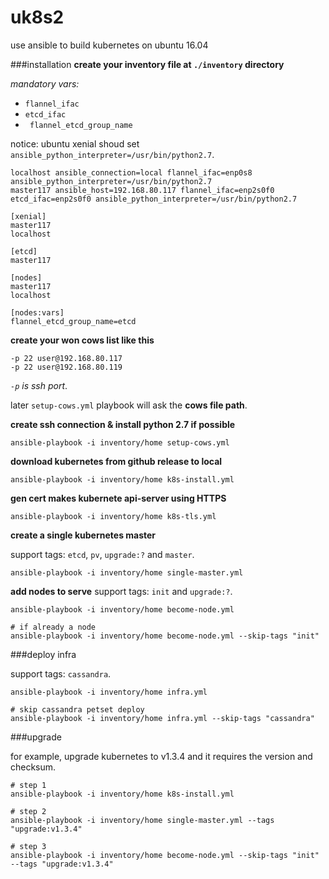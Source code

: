 # uk8s2
use ansible to build kubernetes on ubuntu 16.04

###installation
**create your inventory file at `./inventory` directory**

*mandatory vars:*

- `flannel_ifac`
- `etcd_ifac`
- ` flannel_etcd_group_name`

notice: ubuntu xenial shoud set `ansible_python_interpreter=/usr/bin/python2.7`.

```
localhost ansible_connection=local flannel_ifac=enp0s8 ansible_python_interpreter=/usr/bin/python2.7
master117 ansible_host=192.168.80.117 flannel_ifac=enp2s0f0 etcd_ifac=enp2s0f0 ansible_python_interpreter=/usr/bin/python2.7

[xenial]
master117
localhost

[etcd]
master117

[nodes]
master117
localhost

[nodes:vars]
flannel_etcd_group_name=etcd

```
**create your won cows list like this**

```
-p 22 user@192.168.80.117
-p 22 user@192.168.80.119
```

*`-p` is ssh port*.

later `setup-cows.yml` playbook will ask the **cows file path**.

**create ssh connection & install python 2.7 if possible**

```ansible-playbook -i inventory/home setup-cows.yml```

**download kubernetes from github release to local**

```
ansible-playbook -i inventory/home k8s-install.yml
```

**gen cert makes kubernete api-server using HTTPS**

```
ansible-playbook -i inventory/home k8s-tls.yml
```

**create a single kubernetes master**

support tags: `etcd`, `pv`, `upgrade:?` and `master`.

```
ansible-playbook -i inventory/home single-master.yml
```

**add nodes to serve**
support tags: `init` and `upgrade:?`.

```
ansible-playbook -i inventory/home become-node.yml

# if already a node
ansible-playbook -i inventory/home become-node.yml --skip-tags "init"
```

###deploy infra

support tags: `cassandra`.

```
ansible-playbook -i inventory/home infra.yml

# skip cassandra petset deploy
ansible-playbook -i inventory/home infra.yml --skip-tags "cassandra"
```

###upgrade

for example, upgrade kubernetes to v1.3.4 and it requires the version and checksum.

```
# step 1
ansible-playbook -i inventory/home k8s-install.yml

# step 2
ansible-playbook -i inventory/home single-master.yml --tags "upgrade:v1.3.4"

# step 3
ansible-playbook -i inventory/home become-node.yml --skip-tags "init" --tags "upgrade:v1.3.4"
```

